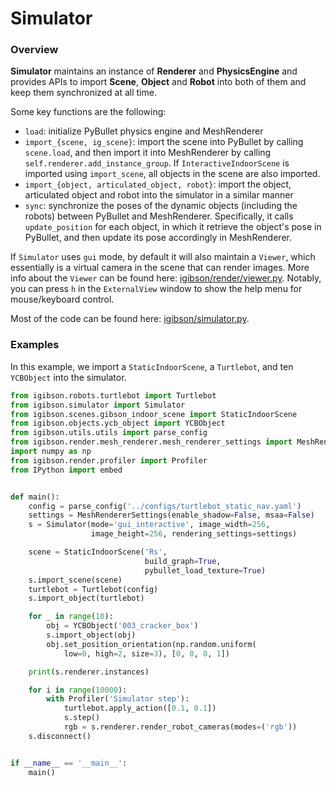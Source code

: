 # Simulator

### Overview

**Simulator** maintains an instance of **Renderer** and **PhysicsEngine** and provides APIs to import **Scene**, **Object** and **Robot** into both of them and keep them synchronized at all time.

Some key functions are the following:
- `load`: initialize PyBullet physics engine and MeshRenderer
- `import_{scene, ig_scene}`: import the scene into PyBullet by calling `scene.load`, and then import it into MeshRenderer by calling `self.renderer.add_instance_group`. If `InteractiveIndoorScene` is imported using `import_scene`, all objects in the scene are also imported.
- `import_{object, articulated_object, robot}`: import the object, articulated object and robot into the simulator in a similar manner
- `sync`: synchronize the poses of the dynamic objects (including the robots) between PyBullet and MeshRenderer. Specifically, it calls `update_position` for each object, in which it retrieve the object's pose in PyBullet, and then update its pose accordingly in MeshRenderer.

If `Simulator` uses `gui` mode, by default it will also maintain a `Viewer`, which essentially is a virtual camera in the scene that can render images. More info about the `Viewer` can be found here: [igibson/render/viewer.py](https://github.com/StanfordVL/iGibson/blob/master/igibson/render/viewer.py). Notably, you can press `h` in the `ExternalView` window to show the help menu for mouse/keyboard control.

Most of the code can be found here: [igibson/simulator.py](https://github.com/StanfordVL/iGibson/blob/master/igibson/simulator.py).

### Examples
In this example, we import a `StaticIndoorScene`, a `Turtlebot`, and ten `YCBObject` into the simulator.

```python
from igibson.robots.turtlebot import Turtlebot
from igibson.simulator import Simulator
from igibson.scenes.gibson_indoor_scene import StaticIndoorScene
from igibson.objects.ycb_object import YCBObject
from igibson.utils.utils import parse_config
from igibson.render.mesh_renderer.mesh_renderer_settings import MeshRendererSettings
import numpy as np
from igibson.render.profiler import Profiler
from IPython import embed


def main():
    config = parse_config('../configs/turtlebot_static_nav.yaml')
    settings = MeshRendererSettings(enable_shadow=False, msaa=False)
    s = Simulator(mode='gui_interactive', image_width=256,
                  image_height=256, rendering_settings=settings)

    scene = StaticIndoorScene('Rs',
                              build_graph=True,
                              pybullet_load_texture=True)
    s.import_scene(scene)
    turtlebot = Turtlebot(config)
    s.import_object(turtlebot)

    for _ in range(10):
        obj = YCBObject('003_cracker_box')
        s.import_object(obj)
        obj.set_position_orientation(np.random.uniform(
            low=0, high=2, size=3), [0, 0, 0, 1])

    print(s.renderer.instances)

    for i in range(10000):
        with Profiler('Simulator step'):
            turtlebot.apply_action([0.1, 0.1])
            s.step()
            rgb = s.renderer.render_robot_cameras(modes=('rgb'))
    s.disconnect()


if __name__ == '__main__':
    main()

```
